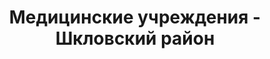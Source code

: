 ---
district_id: 6-22-0
district_name: Шкловский район
title: Медицинские учреждения - Шкловский район
---